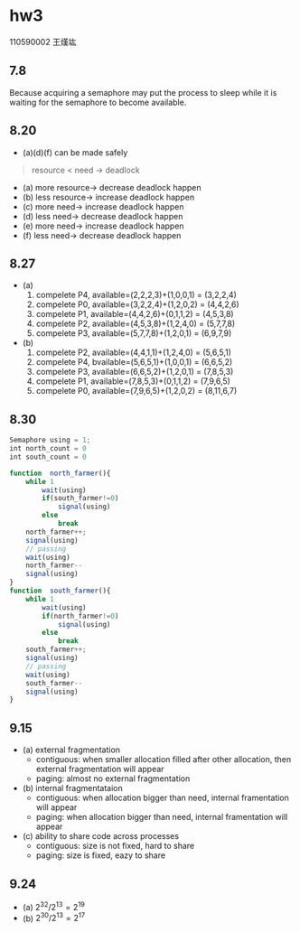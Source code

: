 # hw3
110590002 王熯竑

## 7.8
Because acquiring a semaphore may put the process to sleep while it is waiting for the semaphore to become available.

## 8.20
- (a)(d)(f) can be made safely

> resource < need -> deadlock 

- (a) more resource-> decrease deadlock happen
- (b) less resource-> increase deadlock happen
- (c) more need-> increase deadlock happen
- (d) less need-> decrease deadlock happen
- (e) more need-> increase deadlock happen
- (f) less need-> decrease deadlock happen

## 8.27

- (a)
    1. compelete P4, available=(2,2,2,3)+(1,0,0,1) = (3,2,2,4)
    1. compelete P0, available=(3,2,2,4)+(1,2,0,2) = (4,4,2,6)
    1. compelete P1, available=(4,4,2,6)+(0,1,1,2) = (4,5,3,8)
    1. compelete P2, available=(4,5,3,8)+(1,2,4,0) = (5,7,7,8)
    1. compelete P3, available=(5,7,7,8)+(1,2,0,1) = (6,9,7,9)
- (b)
    1. compelete P2, available=(4,4,1,1)+(1,2,4,0) = (5,6,5,1)
    1. compelete P4, bvailable=(5,6,5,1)+(1,0,0,1) = (6,6,5,2)
    1. compelete P3, available=(6,6,5,2)+(1,2,0,1) = (7,8,5,3)
    1. compelete P1, available=(7,8,5,3)+(0,1,1,2) = (7,9,6,5)
    1. compelete P0, available=(7,9,6,5)+(1,2,0,2) = (8,11,6,7)


## 8.30


```js
Semaphore using = 1; 
int north_count = 0
int south_count = 0

function  north_farmer(){
    while 1
        wait(using)
        if(south_farmer!=0)
            signal(using)
        else
            break
    north_farmer++;
    signal(using)
    // passing
    wait(using)
    north_farmer--
    signal(using)
}
function  south_farmer(){
    while 1
        wait(using)
        if(north_farmer!=0)
            signal(using)
        else
            break
    south_farmer++;
    signal(using)
    // passing
    wait(using)
    south_farmer--
    signal(using)
}

```

## 9.15

- (a) external fragmentation
    - contiguous: when smaller allocation filled after other allocation, then external fragmentation will appear
    - paging: almost no external fragmentation
- (b) internal fragmentataion
    - contiguous: when allocation bigger than need, internal framentation will appear
    - paging: when allocation bigger than need, internal framentation will appear
- (c) ability to share code across processes
    - contiguous: size is not fixed, hard to share
    - paging: size is fixed, eazy to share

## 9.24
- (a) $2^32 / 2^13 = 2^19$
- (b) $2^30 / 2^13 = 2^17$
   